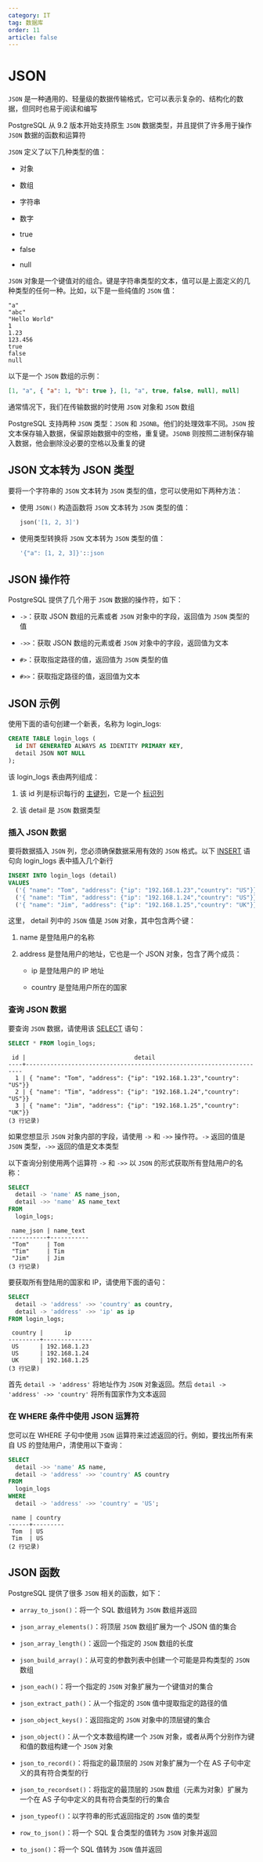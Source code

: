 ```yaml
---
category: IT
tag: 数据库
order: 11
article: false
---
```


# JSON

`JSON` 是一种通用的、轻量级的数据传输格式，它可以表示复杂的、结构化的数据，但同时也易于阅读和编写

PostgreSQL 从 9.2 版本开始支持原生 `JSON` 数据类型，并且提供了许多用于操作 `JSON` 数据的函数和运算符

`JSON` 定义了以下几种类型的值：

- 对象

- 数组

- 字符串

- 数字

- true

- false

- null

`JSON` 对象是一个键值对的组合。键是字符串类型的文本，值可以是上面定义的几种类型的任何一种。比如，以下是一些纯值的 `JSON` 值：

```text
"a"
"abc"
"Hello World"
1
1.23
123.456
true
false
null
```

以下是一个 `JSON` 数组的示例：

```json
[1, "a", { "a": 1, "b": true }, [1, "a", true, false, null], null]
```

通常情况下，我们在传输数据的时使用 `JSON` 对象和 `JSON` 数组

PostgreSQL 支持两种 `JSON` 类型：`JSON` 和 `JSONB`。他们的处理效率不同。`JSON` 按文本保存输入数据，保留原始数据中的空格，重复键。`JSONB` 则按照二进制保存输入数据，他会删除没必要的空格以及重复的键

## JSON 文本转为 JSON 类型

要将一个字符串的 `JSON` 文本转为 `JSON` 类型的值，您可以使用如下两种方法：

- 使用 `JSON()` 构造函数将 `JSON` 文本转为 `JSON` 类型的值：

    ```sql
    json('[1, 2, 3]')
    ```

- 使用类型转换将 `JSON` 文本转为 `JSON` 类型的值：

    ```sql
    '{"a": [1, 2, 3]}'::json
    ```

## JSON 操作符

PostgreSQL 提供了几个用于 `JSON` 数据的操作符，如下：

- `->`：获取 JSON 数组的元素或者 `JSON` 对象中的字段，返回值为 `JSON` 类型的值

- `->>`：获取 JSON 数组的元素或者 `JSON` 对象中的字段，返回值为文本

- `#>`：获取指定路径的值，返回值为 `JSON` 类型的值

- `#>>`：获取指定路径的值，返回值为文本

## JSON 示例

使用下面的语句创建一个新表，名称为 login_logs:

```sql
CREATE TABLE login_logs (
  id INT GENERATED ALWAYS AS IDENTITY PRIMARY KEY,
  detail JSON NOT NULL
);
```

该 login_logs 表由两列组成：

1. 该 id 列是标识每行的 [主键列](../database-and-table/primary-key.md)，它是一个 [标识列](../database-and-table/identity.md)

2. 该 detail 是 `JSON` 数据类型

### 插入 JSON 数据

要将数据插入 `JSON` 列，您必须确保数据采用有效的 `JSON` 格式。以下 [INSERT](../basic/insert.md) 语句向 login_logs 表中插入几个新行

```sql
INSERT INTO login_logs (detail)
VALUES
  ('{ "name": "Tom", "address": {"ip": "192.168.1.23","country": "US"}}'),
  ('{ "name": "Tim", "address": {"ip": "192.168.1.24","country": "US"}}'),
  ('{ "name": "Jim", "address": {"ip": "192.168.1.25","country": "UK"}}');
```

这里， detail 列中的 `JSON` 值是 `JSON` 对象，其中包含两个键：

1. name 是登陆用户的名称

2. address 是登陆用户的地址，它也是一个 JSON 对象，包含了两个成员：

    - ip 是登陆用户的 IP 地址

    - country 是登陆用户所在的国家

### 查询 JSON 数据

要查询 `JSON` 数据，请使用该 [SELECT](../basic/select.md) 语句：

```sql
SELECT * FROM login_logs;
```

```text
 id |                               detail
----+---------------------------------------------------------------------
  1 | { "name": "Tom", "address": {"ip": "192.168.1.23","country": "US"}}
  2 | { "name": "Tim", "address": {"ip": "192.168.1.24","country": "US"}}
  3 | { "name": "Jim", "address": {"ip": "192.168.1.25","country": "UK"}}
(3 行记录)
```

如果您想显示 `JSON` 对象内部的字段，请使用 `->` 和 `->>` 操作符。`->` 返回的值是 `JSON` 类型，`->>` 返回的值是文本类型

以下查询分别使用两个运算符 `->` 和 `->>` 以 `JSON` 的形式获取所有登陆用户的名称：

```sql
SELECT
  detail -> 'name' AS name_json,
  detail ->> 'name' AS name_text
FROM
  login_logs;
```

```text
 name_json | name_text
-----------+-----------
 "Tom"     | Tom
 "Tim"     | Tim
 "Jim"     | Jim
(3 行记录)
```

要获取所有登陆用的国家和 IP，请使用下面的语句：

```sql
SELECT
  detail -> 'address' ->> 'country' as country,
  detail -> 'address' ->> 'ip' as ip
FROM login_logs;
```

```text
 country |      ip
---------+--------------
 US      | 192.168.1.23
 US      | 192.168.1.24
 UK      | 192.168.1.25
(3 行记录)
```

首先 `detail -> 'address'` 将地址作为 `JSON` 对象返回。然后 `detail -> 'address' ->> 'country'` 将所有国家作为文本返回

### 在 WHERE 条件中使用 JSON 运算符

您可以在 WHERE 子句中使用 `JSON` 运算符来过滤返回的行。例如，要找出所有来自 US 的登陆用户，清使用以下查询：

```sql
SELECT
  detail ->> 'name' AS name,
  detail -> 'address' ->> 'country' AS country
FROM
  login_logs
WHERE
  detail -> 'address' ->> 'country' = 'US';
```

```text
 name | country
------+---------
 Tom  | US
 Tim  | US
(2 行记录)
```

## JSON 函数

PostgreSQL 提供了很多 `JSON` 相关的函数，如下：

- `array_to_json()`：将一个 SQL 数组转为 `JSON` 数组并返回

- `json_array_elements()`：将顶层 `JSON` 数组扩展为一个 JSON 值的集合

- `json_array_length()`：返回一个指定的 `JSON` 数组的长度

- `json_build_array()`：从可变的参数列表中创建一个可能是异构类型的 `JSON` 数组

- `json_each()`：将一个指定的 `JSON` 对象扩展为一个键值对的集合

- `json_extract_path()`：从一个指定的 `JSON` 值中提取指定的路径的值

- `json_object_keys()`：返回指定的 `JSON` 对象中的顶层键的集合

- `json_object()`：从一个文本数组构建一个 `JSON` 对象，或者从两个分别作为键和值的数组构建一个 `JSON` 对象

- `json_to_record()`：将指定的最顶层的 `JSON` 对象扩展为一个在 AS 子句中定义的具有符合类型的行

- `json_to_recordset()`：将指定的最顶层的 `JSON` 数组（元素为对象）扩展为一个在 AS 子句中定义的具有符合类型的行的集合

- `json_typeof()`：以字符串的形式返回指定的 `JSON` 值的类型

- `row_to_json()`：将一个 SQL 复合类型的值转为 `JSON` 对象并返回

- `to_json()`：将一个 SQL 值转为 `JSON` 值并返回